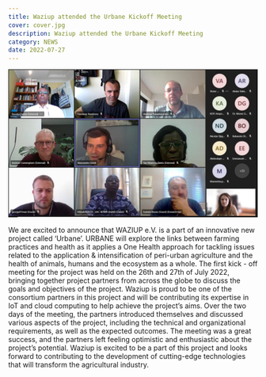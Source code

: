```yaml
---
title: Waziup attended the Urbane Kickoff Meeting
cover: cover.jpg
description: Waziup attended the Urbane Kickoff Meeting
category: NEWS
date: 2022-07-27
---
```


![image](cover.jpg)

We are excited to announce that WAZIUP e.V. is a part of an innovative new project called ‘Urbane’. URBANE will explore the links between farming practices and health as it applies a One Health approach for tackling issues related to the application & intensification of peri-urban agriculture and the health of animals, humans and the ecosystem as a whole.
The first kick - off meeting for the project was held on the 26th and 27th of July 2022, bringing together project partners from across the globe to discuss the goals and objectives of the project. Waziup is proud to be one of the consortium partners in this project and will be contributing its expertise in IoT and cloud computing to help achieve the project’s aims.
Over the two days of the meeting, the partners introduced themselves and discussed various aspects of the project, including the technical and organizational requirements, as well as the expected outcomes. The meeting was a great success, and the partners left feeling optimistic and enthusiastic about the project’s potential.
Waziup is excited to be a part of this project and looks forward to contributing to the development of cutting-edge technologies that will transform the agricultural industry.
